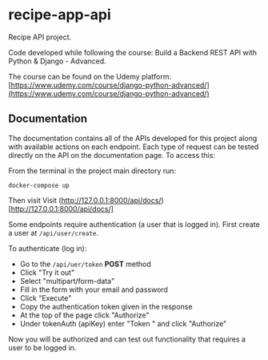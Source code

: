 # recipe-app-api
Recipe API project.

Code developed while following the course: Build a Backend REST API with Python &amp; Django - Advanced.

The course can be found on the Udemy platform: [https://www.udemy.com/course/django-python-advanced/](https://www.udemy.com/course/django-python-advanced/)

## Documentation
The documentation contains all of the APIs developed for this project along with available actions on each endpoint. Each type of request can be tested directly on the API on the documentation page. To access this:

From the terminal in the project main directory run:
```
docker-compose up
```

Then visit
Visit (http://127.0.0.1:8000/api/docs/)[http://127.0.0.1:8000/api/docs/]

Some endpoints require authentication (a user that is logged in). First create a user at ```/api/user/create```.

To authenticate (log in):
- Go to the ```/api/uer/token``` **POST** method
- Click "Try it out"
- Select "multipart/form-data"
- Fill in the form with your email and password
- Click "Execute"
- Copy the authentication token given in the response
- At the top of the page click "Authorize"
- Under tokenAuth (apiKey) enter "Token <token>" and click "Authorize"

Now you will be authorized and can test out functionality that requires a user to be logged in.
